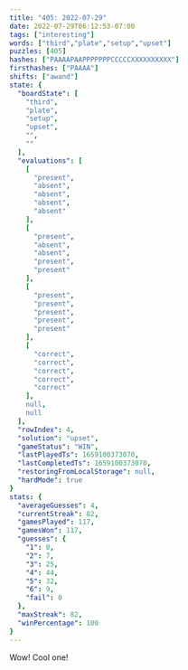 ```yaml
---
title: "405: 2022-07-29"
date: 2022-07-29T06:12:53-07:00
tags: ["interesting"]
words: ["third","plate","setup","upset"]
puzzles: [405]
hashes: ["PAAAAPAAPPPPPPPCCCCCXXXXXXXXXX"]
firsthashes: ["PAAAA"]
shifts: ["awand"]
state: {
  "boardState": [
    "third",
    "plate",
    "setup",
    "upset",
    "",
    ""
  ],
  "evaluations": [
    [
      "present",
      "absent",
      "absent",
      "absent",
      "absent"
    ],
    [
      "present",
      "absent",
      "absent",
      "present",
      "present"
    ],
    [
      "present",
      "present",
      "present",
      "present",
      "present"
    ],
    [
      "correct",
      "correct",
      "correct",
      "correct",
      "correct"
    ],
    null,
    null
  ],
  "rowIndex": 4,
  "solution": "upset",
  "gameStatus": "WIN",
  "lastPlayedTs": 1659100373070,
  "lastCompletedTs": 1659100373070,
  "restoringFromLocalStorage": null,
  "hardMode": true
}
stats: {
  "averageGuesses": 4,
  "currentStreak": 82,
  "gamesPlayed": 117,
  "gamesWon": 117,
  "guesses": {
    "1": 0,
    "2": 7,
    "3": 25,
    "4": 44,
    "5": 32,
    "6": 9,
    "fail": 0
  },
  "maxStreak": 82,
  "winPercentage": 100
}
---
```


<!-- more -->
Wow! Cool one!
